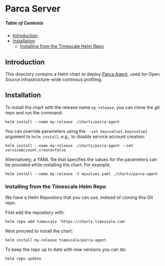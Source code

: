 <!---
This file and its contents are licensed under the Apache License 2.0.
Please see the included NOTICE for copyright information and LICENSE for a copy of the license.
-->

# Parca Server

##### Table of Contents
- [Introduction](#introduction)
- [Installation](#installation)
  - [Installing from the Timescale Helm Repo](#installing-from-the-timescale-helm-repo)

## Introduction
This directory contains a Helm chart to deploy [Parca Agent](https://github.com/parca-dev/parca-agent),
used for Open Source infrastructure-wide continous profiling.

## Installation

To install the chart with the release name `my-release`, you can clone the git repo and run the command:
```console
helm install --name my-release ./charts/parca-agent
```

You can override parameters using the `--set key=value[,key=value]` argument to `helm install`,
e.g., to disable service account creation:

```console
helm install --name my-release ./charts/parca-agent --set serviceAccount.create=false
```

Alternatively, a YAML file that specifies the values for the parameters can be provided while installing the chart. For example,
```console
helm install --name my-release -f myvalues.yaml ./charts/parca-agent
```

### Installing from the Timescale Helm Repo

We have a Helm Repository that you can use, instead of cloning this Git repo. 

First add the repository with:
```console
helm repo add timescale 'https://charts.timescale.com'
```

Next proceed to install the chart:

```console
helm install my-release timescale/parca-agent
```

To keep the repo up to date with new versions you can do:
```console
helm repo update
```
